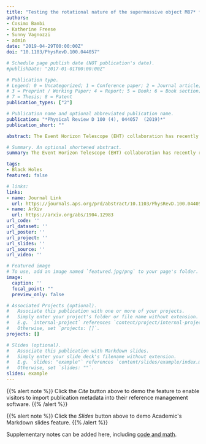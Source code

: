 ```yaml
---
title: "Testing the rotational nature of the supermassive object M87* from the circularity and size of its first image"
authors:
- Cosimo Bambi
- Katherine Freese
- Sunny Vagnozzi
- admin
date: "2019-04-29T00:00:00Z"
doi: "10.1103/PhysRevD.100.044057"

# Schedule page publish date (NOT publication's date).
#publishDate: "2017-01-01T00:00:00Z"

# Publication type.
# Legend: 0 = Uncategorized; 1 = Conference paper; 2 = Journal article;
# 3 = Preprint / Working Paper; 4 = Report; 5 = Book; 6 = Book section;
# 7 = Thesis; 8 = Patent
publication_types: ["2"]

# Publication name and optional abbreviated publication name.
publication: "*Physical Review D 100 (4), 044057  (2019)*"
publication_short: ""

abstract: The Event Horizon Telescope (EHT) collaboration has recently released the first image of a black hole (BH), opening a new window onto tests of general relativity in the strong field regime. In this paper, we derive constraints on the nature of M87* (the supermassive object at the center of the galaxy M87), exploiting the fact that its shadow appears to be highly circular, and using measurements of its angular size.

# Summary. An optional shortened abstract.
summary: The Event Horizon Telescope (EHT) collaboration has recently released the first image of a black hole (BH), opening a new window onto tests of general relativity in the strong field regime. In this paper, we derive constraints on the nature of M87* (the supermassive object at the center of the galaxy M87), exploiting the fact that its shadow appears to be highly circular, and using measurements of its angular size.

tags:
- Black Holes
featured: false

# links:
links:
- name: Journal Link
  url: https://journals.aps.org/prd/abstract/10.1103/PhysRevD.100.044057
- name: ArXiv
  url: https://arxiv.org/abs/1904.12983
url_code: ''
url_dataset: ''
url_poster: ''
url_project: ''
url_slides: ''
url_source: ''
url_video: ''

# Featured image
# To use, add an image named `featured.jpg/png` to your page's folder. 
image:
  caption: ''
  focal_point: ""
  preview_only: false

# Associated Projects (optional).
#   Associate this publication with one or more of your projects.
#   Simply enter your project's folder or file name without extension.
#   E.g. `internal-project` references `content/project/internal-project/index.md`.
#   Otherwise, set `projects: []`.
projects: []

# Slides (optional).
#   Associate this publication with Markdown slides.
#   Simply enter your slide deck's filename without extension.
#   E.g. `slides: "example"` references `content/slides/example/index.md`.
#   Otherwise, set `slides: ""`.
slides: example
---
```


{{% alert note %}}
Click the *Cite* button above to demo the feature to enable visitors to import publication metadata into their reference management software.
{{% /alert %}}

{{% alert note %}}
Click the *Slides* button above to demo Academic's Markdown slides feature.
{{% /alert %}}

Supplementary notes can be added here, including [code and math](https://sourcethemes.com/academic/docs/writing-markdown-latex/).
